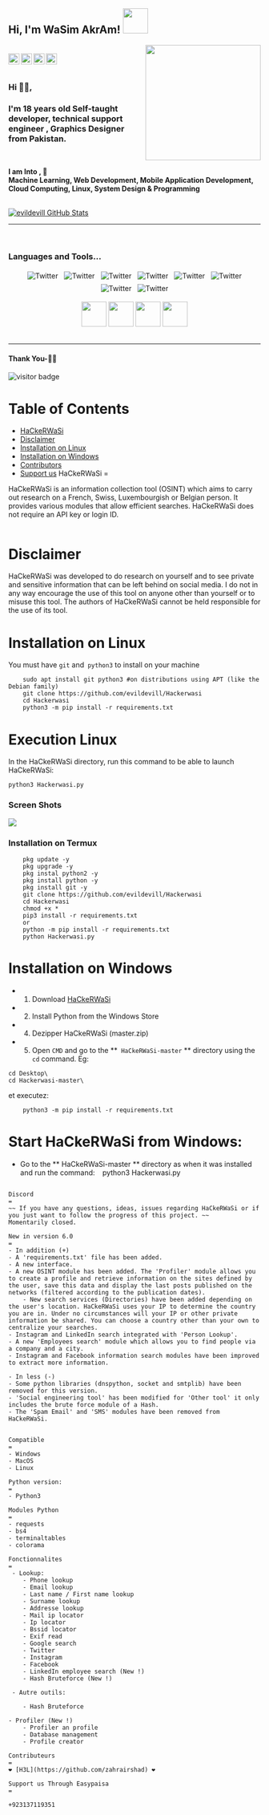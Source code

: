<h2>Hi, I'm WaSim AkrAm! <img src="https://media.giphy.com/media/12oufCB0MyZ1Go/giphy.gif" width="50"></h2>
<img align='right' src="https://media.giphy.com/media/M9gbBd9nbDrOTu1Mqx/giphy.gif" width="230">
<br/>
<a href="https://twitter.com">
  <img align="left" alt="Hackerwasii| Twitter" width="22px" src="https://cdn.jsdelivr.net/npm/simple-icons@v3/icons/twitter.svg" />
</a>
<a href="https://www.instagram.com/__empty254__/">
  <img align="left" alt="Instagram" width="22px" src="https://cdn.jsdelivr.net/npm/simple-icons@v3/icons/instagram.svg" />
</a>
<a href="https://github.com/evildevill">
  <img align="left" alt="GitHub" width="22px" src="https://cdn.jsdelivr.net/npm/simple-icons@3.5.0/icons/github.svg" />
</a>
<a href="https://wa.me/+923137119351">
  <img align="left" alt="whatsapp" width="22px" src="https://cdn.jsdelivr.net/npm/simple-icons@3.5.0/icons/whatsapp.svg" />
</a>
<br/>
<br/>

### Hi 🙋‍♂️,
### I'm 18 years old Self-taught developer, technical support engineer , Graphics Designer from Pakistan.

<br/>


**I am Into , 🙏**
<br/>
**Machine Learning, Web Development, Mobile Application Development, Cloud Computing, Linux, System Design & Programming**

<br/>

<a href="https://github.com/evildevill">
  <img src="https://github-readme-stats.vercel.app/api?username=evildevill&show_icons=true" alt="evildevill GitHub Stats" />
</a>

<br />

*************

<br />

### Languages and Tools...

<p align="center">
 <img src="https://raw.githubusercontent.com/8bithemant/8bithemant/master/svg/dev/languages/html.svg" alt="Twitter" style="vertical-align:top; margin:4px"> <img src="https://raw.githubusercontent.com/8bithemant/8bithemant/master/svg/dev/languages/csharp.svg"alt="Twitter" style="vertical-align:top; margin:4px"> <img src="https://raw.githubusercontent.com/8bithemant/8bithemant/master/svg/dev/languages/js.svg" alt="Twitter" style="vertical-align:top; margin:4px"> <img src="https://raw.githubusercontent.com/8bithemant/8bithemant/master/svg/dev/misc/cloud.svg" alt="Twitter" style="vertical-align:top; margin:4px"> <img src="https://raw.githubusercontent.com/8bithemant/8bithemant/master/svg/dev/misc/datascience.svg" alt="Twitter" style="vertical-align:top; margin:4px"> <img src="https://raw.githubusercontent.com/8bithemant/8bithemant/master/svg/dev/services/aws.svg" alt="Twitter" style="vertical-align:top; margin:4px"> <img src="https://raw.githubusercontent.com/8bithemant/8bithemant/master/svg/dev/services/npm.svg" alt="Twitter" style="vertical-align:top; margin:4px"> <img src="https://raw.githubusercontent.com/8bithemant/8bithemant/master/svg/dev/tools/bash.svg" alt="Twitter" style="vertical-align:top; margin:4px">
 </p>
 <p align="center">
 <code><a href="https://www.python.org/" target="_blank"><img height="50" src="https://www.vectorlogo.zone/logos/python/python-ar21.svg"></a></code>
<code><a href="https://www.linux.org/" target="_blank"><img height="50" src="https://www.vectorlogo.zone/logos/linux/linux-ar21.svg"></a></code>
<code><a href="https://reactjs.org/" target="_blank"><img height="50" src="https://www.vectorlogo.zone/logos/reactjs/reactjs-ar21.svg"></a></code>
<code><a href="https://www.docker.com/" target="_blank"><img height="50" src="https://www.vectorlogo.zone/logos/docker/docker-official.svg"></a></code>
<br/><br/>
</p>

***********************************

#### Thank You-🙏🏼

<p>
<img src="https://visitor-badge.laobi.icu/badge?page_id=HackerWaSi" alt="visitor badge"/>
</p>


Table of Contents
=

* [HaCkeRWaSi](#HaCkeRWaSi)
* [Disclaimer](#Disclaimer)
* [Installation on Linux](#Installation-on-Linux)
* [Installation on Windows](#Installation-on-Windows)
* [Contributors](#Contributors)
* [Support us](#Support-us)
HaCkeRWaSi
=

HaCkeRWaSi is an information collection tool (OSINT) which aims to carry out research on a French, Swiss, Luxembourgish or Belgian person. It provides various modules that allow efficient searches. HaCkeRWaSi does not require an API key or login ID.

![]()

Disclaimer
=
HaCkeRWaSi was developed to do research on yourself and to see private and sensitive information that can be left behind on social media. I do not in any way encourage the use of this tool on anyone other than yourself or to misuse this tool. The authors of HaCkeRWaSi cannot be held responsible for the use of its tool.

Installation on Linux
=
You must have `git` and` python3` to install on your machine
```
    sudo apt install git python3 #on distributions using APT (like the Debian family)
    git clone https://github.com/evildevill/Hackerwasi
    cd Hackerwasi
    python3 -m pip install -r requirements.txt
```    

Execution Linux
=
In the HaCkeRWaSi directory, run this command to be able to launch HaCkeRWaSi:
```
python3 Hackerwasi.py
```
### Screen Shots
 <img src="https://raw.githubusercontent.com/8bithemant/8bithemant/master/svg/dev/languages/html.svg">
 
### Installation on Termux
```
    pkg update -y
    pkg upgrade -y
    pkg instal python2 -y
    pkg install python -y
    pkg install git -y
    git clone https://github.com/evildevill/Hackerwasi
    cd Hackerwasi
    chmod +x *
    pip3 install -r requirements.txt
    or
    python -m pip install -r requirements.txt
    python Hackerwasi.py

```

Installation on Windows
=
- 1. Download [HaCkeRWaSi](https://github.com/evildevill/HaCkeRWaSi/archive/master.zip)
- 2. Install Python from the Windows Store
- 4. Dezipper HaCkeRWaSi (master.zip)
- 5. Open `CMD` and go to the **` HaCkeRWaSi-master` ** directory using the `cd` command.
     Eg:
```
cd Desktop\
cd Hackerwasi-master\
``` 
et executez:
```
    python3 -m pip install -r requirements.txt
```

Start HaCkeRWaSi from Windows:
=
- Go to the ** HaCkeRWaSi-master ** directory as when it was installed and run the command:
`` ``
python3 Hackerwasi.py
```

Discord
=
~~ If you have any questions, ideas, issues regarding HaCkeRWaSi or if you just want to follow the progress of this project. ~~
Momentarily closed.

New in version 6.0
=
- In addition (+)
- A 'requirements.txt' file has been added.
- A new interface.
- A new OSINT module has been added. The 'Profiler' module allows you to create a profile and retrieve information on the sites defined by the user, save this data and display the last posts published on the networks (filtered according to the publication dates).
	- New search services (Directories) have been added depending on the user's location. HaCkeRWaSi uses your IP to determine the country you are in. Under no circumstances will your IP or other private information be shared. You can choose a country other than your own to centralize your searches.
- Instagram and LinkedIn search integrated with 'Person Lookup'.
- A new 'Employees search' module which allows you to find people via a company and a city.
- Instagram and Facebook information search modules have been improved to extract more information.

- In less (-)
- Some python libraries (dnspython, socket and smtplib) have been removed for this version.
- 'Social engineering tool' has been modified for 'Other tool' it only includes the brute force module of a Hash.
- The 'Spam Email' and 'SMS' modules have been removed from HaCkeRWaSi.


Compatible
=
- Windows
- MacOS
- Linux

Python version:
=
- Python3

Modules Python
=
- requests
- bs4
- terminaltables
- colorama

Fonctionnalites
=
 - Lookup:
	- Phone lookup
	- Email lookup
	- Last name / First name lookup
	- Surname lookup
	- Addresse lookup
	- Mail ip locator
	- Ip locator
	- Bssid locator
	- Exif read
	- Google search
	- Twitter
	- Instagram
	- Facebook
	- LinkedIn employee search (New !)
	- Hash Bruteforce (New !)

 - Autre outils:

	- Hash Bruteforce

- Profiler (New !)
	- Profiler an profile
	- Database management
	- Profile creator

Contributeurs
=
❤️ [H3L](https://github.com/zahrairshad) ❤

Support us Through Easypaisa
=

+923137119351
